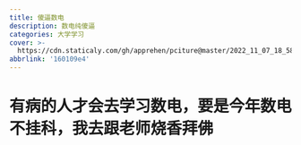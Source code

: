 ```yaml
---
title: 傻逼数电
description: 数电纯傻逼
categories: 大学学习
cover: >-
  https://cdn.staticaly.com/gh/apprehen/pciture@master/2022_11_07_18_58_2.7g4u48y9vf00.webp
abbrlink: '160109e4'
---
```


# 有病的人才会去学习数电，要是今年数电不挂科，我去跟老师烧香拜佛